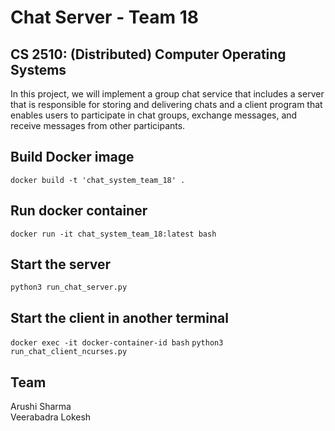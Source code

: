 # Chat Server - Team 18

## CS 2510: (Distributed) Computer Operating Systems

In this project, we will implement a group chat service that includes a server that is responsible for storing and delivering chats and a client program that enables users to participate in chat groups, exchange messages, and receive messages from other participants. 


## Build Docker image
`docker build -t 'chat_system_team_18' .`

## Run docker container
`docker run -it chat_system_team_18:latest bash`

## Start the server
`python3 run_chat_server.py`

## Start the client in another terminal
`docker exec -it docker-container-id bash`
`python3 run_chat_client_ncurses.py`


## Team
Arushi Sharma
<br />
Veerabadra Lokesh


